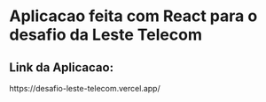 # Aplicacao feita com React para o desafio da Leste Telecom

<h2>Link da Aplicacao:</h2>
https://desafio-leste-telecom.vercel.app/
